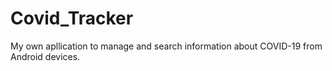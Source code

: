 # Covid_Tracker
My own apllication to manage and search information about COVID-19 from Android devices.
